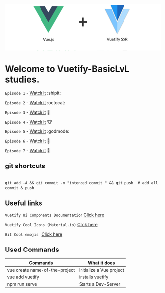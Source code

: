 ![Alt text](Images/Vuetify.png?raw=true "Title")

# Welcome to Vuetify-BasicLvL studies.

```Episode 1``` - [Watch it](https://www.youtube.com/watch?v=2uZYKcKHgU0) :shipit:

```Episode 2``` - [Watch it](https://www.youtube.com/watch?v=FbEW3xAmhKs) :octocat:

```Episode 3``` - [Watch it](https://www.youtube.com/watch?v=FGC48C2beoA) :pig2:

```Episode 4``` - [Watch it](https://www.youtube.com/watch?v=BIuQfQcptIU) :cow:

```Episode 5``` - [Watch it](https://www.youtube.com/watch?v=kp2vsNlV5xc) :godmode:

```Episode 6``` - [Watch it](https://www.youtube.com/watch?v=55hSO_LJeCo) :eyes:

```Episode 7``` - [Watch it](https://www.youtube.com/watch?v=pbU9JxMriOo) :japanese_goblin:

## git shortcuts
```

git add -A && git commit -m "intended commit " && git push  # add all commit & push

```

## Useful links
```Vuetify Ui Components Documentation``` [Click here](https://vuetifyjs.com/en/components/alerts)

```Vuetify Cool Icons (Material.io)``` [Click here](https://material.io/tools/icons/?style=baseline)

```Git Cool emojis ``` [Click here](https://material.io/tools/icons/?style=baseline)

## Used Commands

| Commands  | What it does |
| ------------- | ------------- |
| vue create name-of-the-project  | Initialize a Vue project  |
| vue add vuetify  | installs vuetify |
| npm run serve  | Starts a Dev-Server  |
